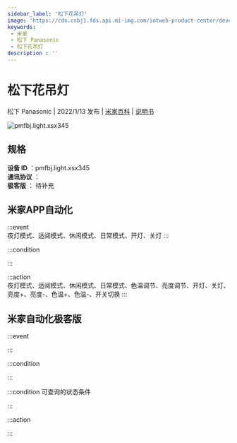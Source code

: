 ```yaml
---
sidebar_label: '松下花吊灯'
image: 'https://cdn.cnbj1.fds.api.mi-img.com/iotweb-product-center/developer_1681958843084Vbxvsa8n.png?GalaxyAccessKeyId=AKVGLQWBOVIRQ3XLEW&Expires=9223372036854775807&Signature=T8ELCRsbfG7OZkITi/jXSqGIAA4='
keywords: 
 - 米家
 - 松下 Panasonic
 - 松下花吊灯
description : ''
---
```

# 松下花吊灯

松下 Panasonic | 2022/1/13 发布 | [米家百科](https://home.mi.com/webapp/content/baike/product/index.html?model=pmfbj.light.xsx345) | [说明书](https://home.mi.com/views/introduction.html?model=pmfbj.light.xsx345&region=cn)

![pmfbj.light.xsx345](https://cdn.cnbj1.fds.api.mi-img.com/iotweb-product-center/developer_1681958843084Vbxvsa8n.png?GalaxyAccessKeyId=AKVGLQWBOVIRQ3XLEW&Expires=9223372036854775807&Signature=T8ELCRsbfG7OZkITi/jXSqGIAA4=)

## 规格  
> 
**设备 ID** ：pmfbj.light.xsx345  
**通讯协议** ：  
**极客版**  ： 待补充 


## 米家APP自动化  

:::event  
夜灯模式、适阅模式、休闲模式、日常模式、开灯、关灯
:::

:::condition  

:::

:::action   
夜灯模式、适阅模式、休闲模式、日常模式、色温调节、亮度调节、开灯、关灯、亮度+、亮度-、色温+、色温-、开关切换
:::

## 米家自动化极客版  

:::event  

:::

:::condition  

:::

:::condition 可查询的状态条件  

:::

:::action  

:::

        
